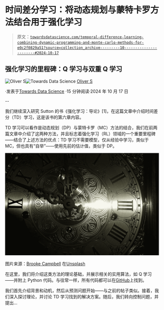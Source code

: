 # 时间差分学习：将动态规划与蒙特卡罗方法结合用于强化学习

> 原文：[`towardsdatascience.com/temporal-difference-learning-combining-dynamic-programming-and-monte-carlo-methods-for-e0c2f0829a51?source=collection_archive---------10-----------------------#2024-10-17`](https://towardsdatascience.com/temporal-difference-learning-combining-dynamic-programming-and-monte-carlo-methods-for-e0c2f0829a51?source=collection_archive---------10-----------------------#2024-10-17)

## 强化学习的里程碑：Q 学习与双重 Q 学习

[](https://medium.com/@hrmnmichaels?source=post_page---byline--e0c2f0829a51--------------------------------)![Oliver S](https://medium.com/@hrmnmichaels?source=post_page---byline--e0c2f0829a51--------------------------------)[](https://towardsdatascience.com/?source=post_page---byline--e0c2f0829a51--------------------------------)![Towards Data Science](https://towardsdatascience.com/?source=post_page---byline--e0c2f0829a51--------------------------------) [Oliver S](https://medium.com/@hrmnmichaels?source=post_page---byline--e0c2f0829a51--------------------------------)

·发表于[Towards Data Science](https://towardsdatascience.com/?source=post_page---byline--e0c2f0829a51--------------------------------) ·15 分钟阅读·2024 年 10 月 17 日

--

我们继续深入研究 Sutton 的书《强化学习：导论》[1]，在这篇文章中介绍时间差分（TD）学习，这是该书的第六章内容。

TD 学习可以看作是动态规划（DP）与蒙特卡罗（MC）方法的结合，我们在前两篇文章中介绍了这两种方法，并且标志着强化学习（RL）领域的一个重要里程碑——结合了上述方法的优点：TD 学习不需要模型，仅从经验中学习，类似于 MC，但也具有“自举”——使用先前的估计值，类似于 DP。

![](img/18ffe8d06e7bcab87fb8b4c749756123.png)

图片来源：[Brooke Campbell](https://unsplash.com/@bcampbell?utm_content=creditCopyText&utm_medium=referral&utm_source=unsplash) 在[Unsplash](https://unsplash.com/photos/brass-colored-analog-clock-Rw2-Y0nSIKQ?utm_content=creditCopyText&utm_medium=referral&utm_source=unsplash)

在这里，我们将介绍这类方法的理论基础，并展示相关的实用算法，如 Q 学习——并附上 Python 代码。与往常一样，所有代码都可以在[GitHub](https://github.com/hermanmichaels/rl_book)上找到。

我们首先介绍背景和动机，然后从预测问题开始——与之前的帖子类似。接着，我们深入探讨理论，并讨论 TD 学习找到的解决方案。随后，我们转向控制问题，并提出…

